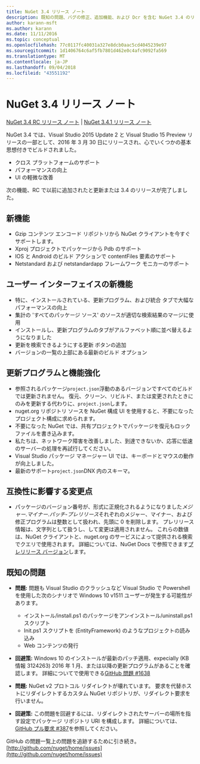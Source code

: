 ```yaml
---
title: NuGet 3.4 リリース ノート
description: 既知の問題、バグの修正、追加機能、および Dcr を含む NuGet 3.4 のリリース ノート。
author: karann-msft
ms.author: karann
ms.date: 11/11/2016
ms.topic: conceptual
ms.openlocfilehash: 77c0117fc40031a327e8dcb0aac5cd4045239e97
ms.sourcegitcommit: 1d1406764c6af5fb7801d462e0c4afc9092fa569
ms.translationtype: MT
ms.contentlocale: ja-JP
ms.lasthandoff: 09/04/2018
ms.locfileid: "43551192"
---
```

# <a name="nuget-34-release-notes"></a>NuGet 3.4 リリース ノート

[NuGet 3.4 RC リリース ノート](../release-notes/nuget-3.4-RC.md) | [NuGet 3.4.1 リリース ノート](../release-notes/nuget-3.4.1.md)

NuGet 3.4 では、Visual Studio 2015 Update 2 と Visual Studio 15 Preview リリースの一部として、2016 年 3 月 30 日にリリースされ、心でいくつかの基本思想付きでビルドされました。

* クロス プラットフォームのサポート
* パフォーマンスの向上
* UI の軽微な改善

次の機能、RC で以前に追加されたと更新または 3.4 のリリースが完了しました。

## <a name="new-features"></a>新機能

* Gzip コンテンツ エンコード リポジトリから NuGet クライアントを今すぐサポートします。
* Xproj プロジェクトでパッケージから Pdb のサポート
* IOS と Android のビルド アクションで contentFiles 要素のサポート
* Netstandard および netstandardapp フレームワーク モニカーのサポート

## <a name="new-user-interface-features"></a>ユーザー インターフェイスの新機能

* 特に、インストールされている、更新プログラム、および統合 タブで大幅なパフォーマンスの向上
* 集計の 'すべてのパッケージ ソース' のソースが適切な検索結果のマージに使用
* インストールし、更新プログラムのタブがアルファベット順に並べ替えるようになりました
* 更新を検索できるようにする更新 ボタンの追加
* バージョンの一覧の上部にある最新のビルド オプション

## <a name="updates-and-improvements"></a>更新プログラムと機能強化

* 参照されるパッケージ`project.json`浮動のあるバージョンですべてのビルドでは更新されません。 復元、クリーン、リビルド、または変更されたときにのみを更新する代わりに、`project.json`します。
* nuget.org リポジトリ ソースを NuGet 構成 UI を使用すると、不要になったプロジェクト構成に求められます。
* 不要になった NuGet では、共有プロジェクトでパッケージを復元もロック ファイルを書き込みます。
* 私たちは、ネットワーク障害を改善しました、到達できないか、応答に低速のサーバーの処理を再試行してください。
* Visual Studio パッケージ マネージャー UI では、キーボードとマウスの動作が向上しました。
* 最新のサポート`project.json`DNX 内のスキーマ。

## <a name="breaking-changes"></a>互換性に影響する変更点

* パッケージのバージョン番号が、形式に正規化されるようになりました*メジャー*.*マイナー*.*パッチ*-*プレリリース*それぞれのメジャー、マイナー、および修正プログラムは整数として扱われ、先頭に 0 を削除します。  プレリリース情報は、文字列として扱うし、して変更は適用されません。 これらの数値は、NuGet クライアントと、nuget.org のサービスによって提供される検索でクエリで使用されます。  詳細については、NuGet Docs で参照できます[プレリリース バージョン](../create-packages/prerelease-packages.md)します。

## <a name="known-issues"></a>既知の問題

* **問題:** 問題も Visual Studio のクラッシュなど Visual Studio で Powershell を使用した次のシナリオで Windows 10 v1511 ユーザーが発生する可能性があります。
    * インストール/install.ps1 のパッケージをアンインストール/uninstall.ps1 スクリプト
    * Init.ps1 スクリプトを (EntityFramework) のようなプロジェクトの読み込み
    * Web コンテンツの発行

* **回避策:** Windows 10 のインストールが最新のパッチ適用、expecially (KB 情報 3124263) 2016 年 1 月、または以降の更新プログラムがあることを確認します。  詳細についてで使用できる[GitHub 問題 #1638](http://github.com/nuget/home/issues/1638)

* **問題:** NuGet v2 プロトコル リダイレクトが壊れています。
要求を代替ホストにリダイレクトするカスタム NuGet リポジトリが、リダイレクト要求を行いません。
* **回避策:** この問題を回避するには、リダイレクトされたサーバーの場所を指す設定でパッケージ リポジトリ URI を構成します。
詳細については、[GitHub プル要求 #387](https://github.com/NuGet/NuGet.Client/pull/387)を参照してください。

GitHub の問題一覧上の問題を追跡するために引き続き。 [http://github.com/nuget/home/issues](http://github.com/nuget/home/issues)